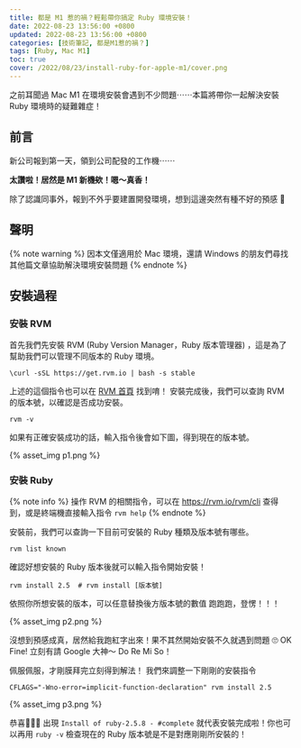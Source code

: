 ```yaml
---
title: 都是 M1 惹的禍？輕鬆帶你搞定 Ruby 環境安裝！
date: 2022-08-23 13:56:00 +0800
updated: 2022-08-23 13:56:00 +0800
categories: [技術筆記, 都是M1惹的禍？]
tags: [Ruby, Mac M1]
toc: true
cover: /2022/08/23/install-ruby-for-apple-m1/cover.png
---
```


之前耳聞過 Mac M1 在環境安裝會遇到不少問題⋯⋯本篇將帶你一起解決安裝 Ruby 環境時的疑難雜症！

<!-- more -->

## 前言
新公司報到第一天，領到公司配發的工作機⋯⋯

**太讚啦！居然是 M1 新機欸！嗯～真香！**

除了認識同事外，報到不外乎要建置開發環境，想到這邊突然有種不好的預感 🤨

## 聲明

{% note warning %}
因本文僅適用於 Mac 環境，還請 Windows 的朋友們尋找其他篇文章協助解決環境安裝問題
{% endnote %}

## 安裝過程

### 安裝 RVM

首先我們先安裝 RVM (Ruby Version Manager，Ruby 版本管理器) ，這是為了幫助我們可以管理不同版本的 Ruby 環境。

```
\curl -sSL https://get.rvm.io | bash -s stable
```

上述的這個指令也可以在 [RVM 首頁](https://rvm.io/) 找到唷！
安裝完成後，我們可以查詢 RVM 的版本號，以確認是否成功安裝。

```
rvm -v
```

如果有正確安裝成功的話，輸入指令後會如下圖，得到現在的版本號。

{% asset_img p1.png %}

### 安裝 Ruby

{% note info %}
操作 RVM 的相關指令，可以在 <https://rvm.io/rvm/cli> 查得到，或是終端機直接輸入指令 `rvm help`
{% endnote %}

安裝前，我們可以查詢一下目前可安裝的 Ruby 種類及版本號有哪些。

```
rvm list known
```

確認好想安裝的 Ruby 版本後就可以輸入指令開始安裝！

```
rvm install 2.5  # rvm install [版本號]
```
依照你所想安裝的版本，可以任意替換後方版本號的數值
跑跑跑，登愣！！！

{% asset_img p2.png %}

沒想到預感成真，居然給我跑紅字出來！果不其然開始安裝不久就遇到問題 🙄
OK Fine! 立刻有請 Google 大神～ Do Re Mi So！

佩服佩服，才剛膜拜完立刻得到解法！
我們來調整一下剛剛的安裝指令

```
CFLAGS="-Wno-error=implicit-function-declaration" rvm install 2.5
```

{% asset_img p3.png %}

恭喜🎉🎉🎉
出現 `Install of ruby-2.5.8 - #complete` 就代表安裝完成啦！你也可以再用 `ruby -v` 檢查現在的 Ruby 版本號是不是對應剛剛所安裝的！
